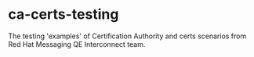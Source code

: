 # ca-certs-testing
The testing 'examples' of Certification Authority and certs scenarios from Red Hat Messaging QE Interconnect team.
